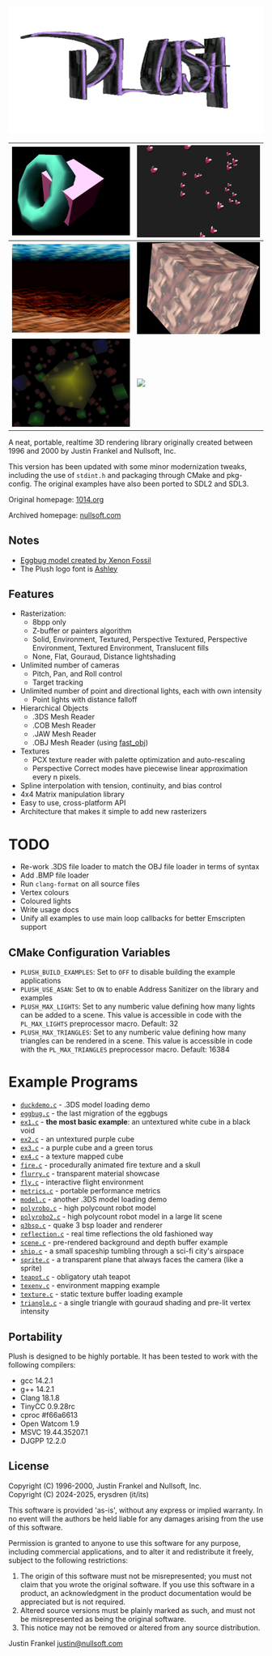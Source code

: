 ![Plush 3D v1.2.0](.github/plush.png)

| [![](.github/screenshot1.png)](examples/ex3.c) | [![](.github/screenshot2.png)](examples/eggbug.c) |
|------------------------------------------------|---------------------------------------------------|
| [![](.github/screenshot3.png)](examples/fly.c) | [![](.github/screenshot4.png)](examples/ex4.c)    |
| [![](.github/flurry.png)](examples/flurry.c)   | [![](.github/sprite.gif)](examples/sprite.c)      |

A neat, portable, realtime 3D rendering library originally created between
1996 and 2000 by Justin Frankel and Nullsoft, Inc.

This version has been updated with some minor modernization tweaks, including
the use of `stdint.h` and packaging through CMake and pkg-config. The original
examples have also been ported to SDL2 and SDL3.

Original homepage: [1014.org](http://1014.org/code/nullsoft/plush/)

Archived homepage: [nullsoft.com](https://web.archive.org/web/19990221124147/http://nullsoft.com/plush/)

## Notes

- [Eggbug model created by Xenon Fossil](https://xenonfossil.itch.io/low-poly-eggbug)
- The Plush logo font is [Ashley](https://www.dafont.com/ashley.font?text=PLUSH)

## Features

- Rasterization:
	- 8bpp only
	- Z-buffer or painters algorithm
	- Solid, Environment, Textured, Perspective Textured, Perspective Environment, Textured Environment, Translucent fills
	- None, Flat, Gouraud, Distance lightshading
- Unlimited number of cameras
	- Pitch, Pan, and Roll control
	- Target tracking
- Unlimited number of point and directional lights, each with own intensity
	- Point lights with distance falloff
- Hierarchical Objects
	- .3DS Mesh Reader
	- .COB Mesh Reader
	- .JAW Mesh Reader
	- .OBJ Mesh Reader (using [fast_obj](https://github.com/thisistherk/fast_obj/))
- Textures
	- PCX texture reader with palette optimization and auto-rescaling
	- Perspective Correct modes have piecewise linear approximation every n pixels.
- Spline interpolation with tension, continuity, and bias control
- 4x4 Matrix manipulation library
- Easy to use, cross-platform API
- Architecture that makes it simple to add new rasterizers

# TODO

- Re-work .3DS file loader to match the OBJ file loader in terms of syntax
- Add .BMP file loader
- Run `clang-format` on all source files
- Vertex colours
- Coloured lights
- Write usage docs
- Unify all examples to use main loop callbacks for better Emscripten support

## CMake Configuration Variables

- `PLUSH_BUILD_EXAMPLES`: Set to `OFF` to disable building the example applications
- `PLUSH_USE_ASAN`: Set to `ON` to enable Address Sanitizer on the library and examples
- `PLUSH_MAX_LIGHTS`: Set to any numberic value defining how many lights can be
added to a scene. This value is accessible in code with the `PL_MAX_LIGHTS`
preprocessor macro. Default: 32
- `PLUSH_MAX_TRIANGLES`: Set to any numberic value defining how many triangles
can be rendered in a scene. This value is accessible in code with the
`PL_MAX_TRIANGLES` preprocessor macro. Default: 16384

# Example Programs

- [`duckdemo.c`](./examples/duckdemo.c) - .3DS model loading demo
- [`eggbug.c`](./examples/eggbug.c) - the last migration of the eggbugs
- [`ex1.c`](./examples/ex1.c) - **the most basic example**: an untextured white cube in a black void
- [`ex2.c`](./examples/ex2.c) - an untextured purple cube
- [`ex3.c`](./examples/ex3.c) - a purple cube and a green torus
- [`ex4.c`](./examples/ex4.c) - a texture mapped cube
- [`fire.c`](./examples/fire.c) - procedurally animated fire texture and a skull
- [`flurry.c`](./examples/flurry.c) - transparent material showcase
- [`fly.c`](./examples/fly.c) - interactive flight environment
- [`metrics.c`](./examples/metrics.c) - portable performance metrics
- [`model.c`](./examples/model.c) - another .3DS model loading demo
- [`polyrobo.c`](./examples/polyrobo.c) - high polycount robot model
- [`polyrobo2.c`](./examples/polyrobo2.c) - high polycount robot model in a large lit scene
- [`q3bsp.c`](./examples/q3bsp.c) - quake 3 bsp loader and renderer
- [`reflection.c`](./examples/reflection.c) - real time reflections the old fashioned way
- [`scene.c`](./examples/scene.c) - pre-rendered background and depth buffer example
- [`ship.c`](./examples/ship.c) - a small spaceship tumbling through a sci-fi city's airspace
- [`sprite.c`](./examples/sprite.c) - a transparent plane that always faces the camera (like a sprite)
- [`teapot.c`](./examples/teapot.c) - obligatory utah teapot
- [`texenv.c`](./examples/texenv.c) - environment mapping example
- [`texture.c`](./examples/texture.c) - static texture buffer loading example
- [`triangle.c`](./examples/triangle.c) - a single triangle with gouraud shading and pre-lit vertex intensity

## Portability

Plush is designed to be highly portable. It has been tested to work with the
following compilers:

- gcc 14.2.1
- g++ 14.2.1
- Clang 18.1.8
- TinyCC 0.9.28rc
- cproc #f66a6613
- Open Watcom 1.9
- MSVC 19.44.35207.1
- DJGPP 12.2.0

## License

Copyright (C) 1996-2000, Justin Frankel and Nullsoft, Inc.\
Copyright (C) 2024-2025, erysdren (it/its)

This software is provided 'as-is', without any express or implied warranty. In
no event will the authors be held liable for any damages arising from the use
of this software.

Permission is granted to anyone to use this software for any purpose, including
commercial applications, and to alter it and redistribute it freely, subject to
the following restrictions:

1. The origin of this software must not be misrepresented; you must not claim
that you wrote the original software. If you use this software in a product,
an acknowledgment in the product documentation would be appreciated but is not
required.
2. Altered source versions must be plainly marked as such, and must not be
misrepresented as being the original software.
3. This notice may not be removed or altered from any source distribution.

Justin Frankel
justin@nullsoft.com
